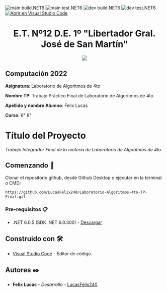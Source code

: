<!-- Completa abajo cambiando ET12DE1Computacion a tu user|organización y template a tu repo, te recomiendo usar el Find & Replace de tu editor -->
![main build.NET6](https://github.com/ET12DE1Computacion/simpleTemplateCSharp/workflows/main-build.NET6/badge.svg?branch=main) ![main test.NET6](https://github.com/ET12DE1Computacion/simpleTemplateCSharp/workflows/main-test.NET6/badge.svg?branch=main)
![dev build.NET6](https://github.com/ET12DE1Computacion/simpleTemplateCSharp/workflows/dev-build.NET6/badge.svg?branch=dev) ![dev test.NET6](https://github.com/ET12DE1Computacion/simpleTemplateCSharp/workflows/dev-test.NET6/badge.svg?branch=dev)
[![Abrir en Visual Studio Code](https://img.shields.io/static/v1?logo=visualstudiocode&label=&message=Abrir%20en%20Visual%20Studio%20Code&labelColor=2c2c32&color=007acc&logoColor=007acc)](https://open.vscode.dev/ET12DE1Computacion/simpleTemplateCSharp)
<!-- Borra este comentario y linea después haber cambiado arriba las ocurrencias de tu usuario/repo -->

<h1 align="center">E.T. Nº12 D.E. 1º "Libertador Gral. José de San Martín"</h1>
<p align="center">
  <img src="https://et12.edu.ar/imgs/et12.png">
</p>

## Computación 2022

**Asignatura**: Laboratorio de Algoritmos de 4to

**Nombre TP**: Trabajo Práctico Final de Laboratorio de Algoritmos de 4to

**Apellido y nombre Alumno**: Felix Lucas

**Curso**: 6° 8°

# Título del Proyecto

_Trabajo Integrador Final de la materia de Laboratorio de Algoritmos de 4to._

## Comenzando 🚀

Clonar el repositorio github, desde Github Desktop o ejecutar en la terminal o CMD:
```
https://github.com/LucasFelix240/Laboratorio-Algoritmos-4to-TP-Final.git
```

### Pre-requisitos 📋

- .NET 6.0.5 (SDK .NET 6.0.300) - [Descargar](https://dotnet.microsoft.com/download/dotnet/6.0)

## Construido con 🛠️

* [Visual Studio Code](https://code.visualstudio.com/#alt-downloads) - Editor de código.

## Autores ✒️

* **Felix Lucas** - *Desarrollo* - [LucasFelix240](https://github.com/LucasFelix240)

